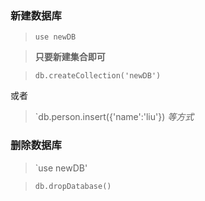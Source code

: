 ### 新建数据库
> `use newDB`

> **只要新建集合即可**

> `db.createCollection('newDB')` 

或者

> `db.person.insert({'name':'liu'}) *等方式*

### 删除数据库
> `use newDB'

> `db.dropDatabase()`
